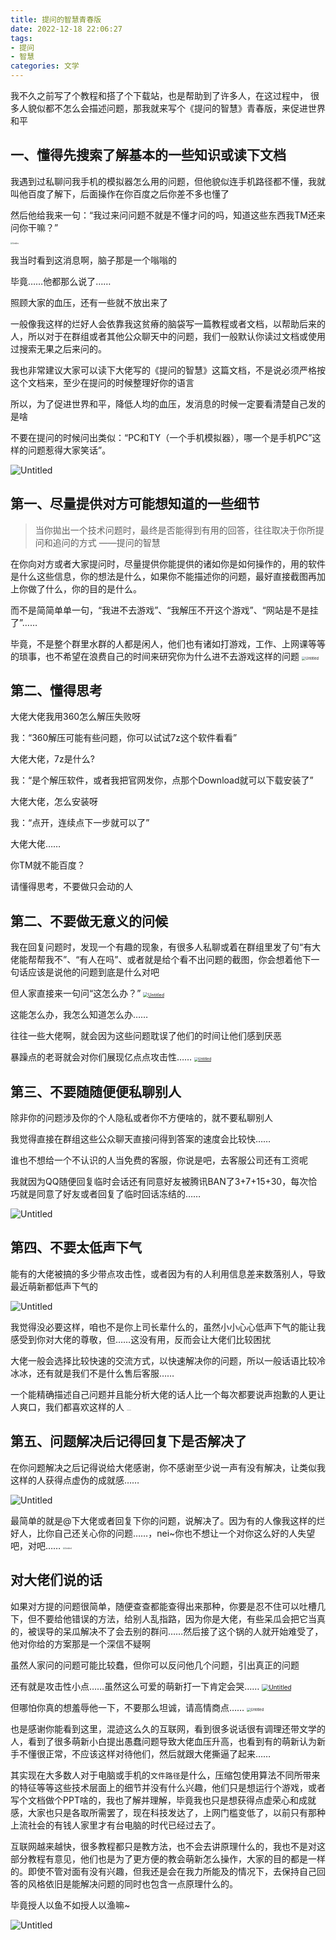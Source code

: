 ```yaml
---
title: 提问的智慧青春版
date: 2022-12-18 22:06:27
tags: 
- 提问
- 智慧
categories: 文学
---
```


我不久之前写了个教程和搭了个下载站，也是帮助到了许多人，在这过程中， 很多人貌似都不怎么会描述问题，那我就来写个《提问的智慧》青春版，来促进世界和平

## 一、懂得先搜索了解基本的一些知识或读下文档

我遇到过私聊问我手机的模拟器怎么用的问题，但他貌似连手机路径都不懂，我就叫他百度了解下，后面操作在你百度之后你差不多也懂了

然后他给我来一句：“我过来问问题不就是不懂才问的吗，知道这些东西我TM还来问你干嘛？”


<!--more-->


<a class="lg" href="https://external.galzy.eu.org/2022/JerryYang.XYY@outlook.com/%E6%8F%90%E9%97%AE%E7%9A%84%E6%99%BA%E6%85%A7%E9%9D%92%E6%98%A5%E7%89%88%2059af84a756fc4a8a814438effe8879d4/Untitled.jpeg">
<img src="https://external.galzy.eu.org/2022/JerryYang.XYY@outlook.com/%E6%8F%90%E9%97%AE%E7%9A%84%E6%99%BA%E6%85%A7%E9%9D%92%E6%98%A5%E7%89%88%2059af84a756fc4a8a814438effe8879d4/Untitled.jpeg" alt="Untitled" style="zoom:20%;" />
</a>

我当时看到这消息啊，脑子那是一个嗡嗡的

毕竟……他都那么说了……

照顾大家的血压，还有一些就不放出来了

一般像我这样的烂好人会依靠我这贫瘠的脑袋写一篇教程或者文档，以帮助后来的人，所以对于在群组或者其他公众聊天中的问题，我们一般默认你读过文档或使用过搜索无果之后来问的。

我也非常建议大家可以读下大佬写的《提问的智慧》这篇文档，不是说必须严格按这个文档来，至少在提问的时候整理好你的语言

所以，为了促进世界和平，降低人均的血压，发消息的时候一定要看清楚自己发的是啥

不要在提问的时候问出类似：“PC和TY（一个手机模拟器），哪一个是手机PC”这样的问题惹得大家笑话”。

![Untitled](https://external.galzy.eu.org/2022/JerryYang.XYY@outlook.com/%E6%8F%90%E9%97%AE%E7%9A%84%E6%99%BA%E6%85%A7%E9%9D%92%E6%98%A5%E7%89%88%2059af84a756fc4a8a814438effe8879d4/Untitled.png)

## 第一、尽量提供对方可能想知道的一些细节

> 当你拋出一个技术问题时，最终是否能得到有用的回答，往往取决于你所提问和追问的方式
——提问的智慧
> 

在你向对方或者大家提问时，尽量提供你能提供的诸如你是如何操作的，用的软件是什么这些信息，你的想法是什么，如果你不能描述你的问题，最好直接截图再加上你做了什么，你的目的是什么。

而不是简简单单一句，“我进不去游戏”、“我解压不开这个游戏”、“网站是不是挂了”……

毕竟，不是整个群里水群的人都是闲人，他们也有诸如打游戏，工作、上网课等等的琐事，也不希望在浪费自己的时间来研究你为什么进不去游戏这样的问题
<a class="lg" href="https://external.galzy.eu.org/2022/JerryYang.XYY@outlook.com/%E6%8F%90%E9%97%AE%E7%9A%84%E6%99%BA%E6%85%A7%E9%9D%92%E6%98%A5%E7%89%88%2059af84a756fc4a8a814438effe8879d4/Untitled%201.png">
<img src="https://external.galzy.eu.org/2022/JerryYang.XYY@outlook.com/%E6%8F%90%E9%97%AE%E7%9A%84%E6%99%BA%E6%85%A7%E9%9D%92%E6%98%A5%E7%89%88%2059af84a756fc4a8a814438effe8879d4/Untitled%201.png" alt="Untitled" style="zoom:40%;" />
</a>

## 第二、懂得思考

大佬大佬我用360怎么解压失败呀

我：“360解压可能有些问题，你可以试试7z这个软件看看”

大佬大佬，7z是什么?

我：“是个解压软件，或者我把官网发你，点那个Download就可以下载安装了”

大佬大佬，怎么安装呀

我：“点开，连续点下一步就可以了”

大佬大佬……

你TM就不能百度？

请懂得思考，不要做只会动的人

## 第二、不要做无意义的问候

我在回复问题时，发现一个有趣的现象，有很多人私聊或着在群组里发了句“有大佬能帮帮我不”、“有人在吗”、或者就是给个看不出问题的截图，你会想着他下一句话应该是说他的问题到底是什么对吧

但人家直接来一句问“这怎么办？”
<a class="lg" href="https://external.galzy.eu.org/2022/JerryYang.XYY@outlook.com/%E6%8F%90%E9%97%AE%E7%9A%84%E6%99%BA%E6%85%A7%E9%9D%92%E6%98%A5%E7%89%88%2059af84a756fc4a8a814438effe8879d4/Untitled%201.jpeg">
<img src="https://external.galzy.eu.org/2022/JerryYang.XYY@outlook.com/%E6%8F%90%E9%97%AE%E7%9A%84%E6%99%BA%E6%85%A7%E9%9D%92%E6%98%A5%E7%89%88%2059af84a756fc4a8a814438effe8879d4/Untitled%201.jpeg" alt="Untitled" style="zoom:50%;" />
</a>

这能怎么办，我怎么知道怎么办……

往往一些大佬啊，就会因为这些问题耽误了他们的时间让他们感到厌恶

暴躁点的老哥就会对你们展现亿点点攻击性……
<a class="lg" href="https://external.galzy.eu.org/2022/JerryYang.XYY@outlook.com/%E6%8F%90%E9%97%AE%E7%9A%84%E6%99%BA%E6%85%A7%E9%9D%92%E6%98%A5%E7%89%88%2059af84a756fc4a8a814438effe8879d4/Untitled.gif">
<img src="https://external.galzy.eu.org/2022/JerryYang.XYY@outlook.com/%E6%8F%90%E9%97%AE%E7%9A%84%E6%99%BA%E6%85%A7%E9%9D%92%E6%98%A5%E7%89%88%2059af84a756fc4a8a814438effe8879d4/Untitled.gif" alt="Untitled" style="zoom:40%;" />
</a>

## 第三、不要随随便便私聊别人

除非你的问题涉及你的个人隐私或者你不方便啥的，就不要私聊别人

我觉得直接在群组这些公众聊天直接问得到答案的速度会比较快……

谁也不想给一个不认识的人当免费的客服，你说是吧，去客服公司还有工资呢

我就因为QQ随便回复临时会话还有同意好友被腾讯BAN了3+7+15+30，每次恰巧就是同意了好友或者回复了临时回话冻结的……

![Untitled](https://external.galzy.eu.org/2022/JerryYang.XYY@outlook.com/%E6%8F%90%E9%97%AE%E7%9A%84%E6%99%BA%E6%85%A7%E9%9D%92%E6%98%A5%E7%89%88%2059af84a756fc4a8a814438effe8879d4/Untitled%202.jpeg)

## 第四、不要太低声下气

能有的大佬被搞的多少带点攻击性，或者因为有的人利用信息差来数落别人，导致最近萌新都低声下气的

![Untitled](https://external.galzy.eu.org/2022/JerryYang.XYY@outlook.com/%E6%8F%90%E9%97%AE%E7%9A%84%E6%99%BA%E6%85%A7%E9%9D%92%E6%98%A5%E7%89%88%2059af84a756fc4a8a814438effe8879d4/Untitled%201.gif)

我觉得没必要这样，咱也不是你上司长辈什么的，虽然小小心心低声下气的能让我感受到你对大佬的尊敬，但……这没有用，反而会让大佬们比较困扰

大佬一般会选择比较快速的交流方式，以快速解决你的问题，所以一般话语比较冷冰冰，还有就是我们不是什么售后客服……

一个能精确描述自己问题并且能分析大佬的话人比一个每次都要说声抱歉的人更让人爽口，我们都喜欢这样的人
<a class="lg" href="https://external.galzy.eu.org/2022/JerryYang.XYY@outlook.com/%E6%8F%90%E9%97%AE%E7%9A%84%E6%99%BA%E6%85%A7%E9%9D%92%E6%98%A5%E7%89%88%2059af84a756fc4a8a814438effe8879d4/Untitled%203.jpeg">
<img src="https://external.galzy.eu.org/2022/JerryYang.XYY@outlook.com/%E6%8F%90%E9%97%AE%E7%9A%84%E6%99%BA%E6%85%A7%E9%9D%92%E6%98%A5%E7%89%88%2059af84a756fc4a8a814438effe8879d4/Untitled%203.jpeg" alt="Untitled" style="zoom:10%;" />
</a>

## 第五、问题解决后记得回复下是否解决了

在你问题解决之后记得说给大佬感谢，你不感谢至少说一声有没有解决，让类似我这样的人获得点虚伪的成就感……

![Untitled](https://external.galzy.eu.org/2022/JerryYang.XYY@outlook.com/%E6%8F%90%E9%97%AE%E7%9A%84%E6%99%BA%E6%85%A7%E9%9D%92%E6%98%A5%E7%89%88%2059af84a756fc4a8a814438effe8879d4/Untitled%204.jpeg)

最简单的就是@下大佬或者回复下你的问题，说解决了。因为有的人像我这样的烂好人，比你自己还关心你的问题……，nei~你也不想让一个对你这么好的人失望吧，对吧……
<a class="lg" href="https://external.galzy.eu.org/2022/JerryYang.XYY@outlook.com/%E6%8F%90%E9%97%AE%E7%9A%84%E6%99%BA%E6%85%A7%E9%9D%92%E6%98%A5%E7%89%88%2059af84a756fc4a8a814438effe8879d4/Untitled%205.jpeg">
<img src="https://external.galzy.eu.org/2022/JerryYang.XYY@outlook.com/%E6%8F%90%E9%97%AE%E7%9A%84%E6%99%BA%E6%85%A7%E9%9D%92%E6%98%A5%E7%89%88%2059af84a756fc4a8a814438effe8879d4/Untitled%205.jpeg" alt="Untitled" style="zoom:20%;" />
</a>

## 对大佬们说的话

如果对方提的问题很简单，随便查查都能查得出来那种，你要是忍不住可以吐槽几下，但不要给他错误的方法，给别人乱指路，因为你是大佬，有些呆瓜会把它当真的，被误导的呆瓜解决不了会去别的群问……然后接了这个锅的人就开始难受了，他对你给的方案那是一个深信不疑啊

虽然人家问的问题可能比较蠢，但你可以反问他几个问题，引出真正的问题

还有就是攻击性小点……虽然这么可爱的萌新打一下肯定会哭……
<a class="lg" href="https://external.galzy.eu.org/2022/JerryYang.XYY@outlook.com/%E6%8F%90%E9%97%AE%E7%9A%84%E6%99%BA%E6%85%A7%E9%9D%92%E6%98%A5%E7%89%88%2059af84a756fc4a8a814438effe8879d4/Untitled%206.jpeg">
<img src="https://external.galzy.eu.org/2022/JerryYang.XYY@outlook.com/%E6%8F%90%E9%97%AE%E7%9A%84%E6%99%BA%E6%85%A7%E9%9D%92%E6%98%A5%E7%89%88%2059af84a756fc4a8a814438effe8879d4/Untitled%206.jpeg" alt="Untitled" style="zoom:70%;" />
</a>

但哪怕你真的想羞辱他一下，不要那么坦诚，请高情商点……
<a class="lg" href="https://external.galzy.eu.org/2022/JerryYang.XYY@outlook.com/%E6%8F%90%E9%97%AE%E7%9A%84%E6%99%BA%E6%85%A7%E9%9D%92%E6%98%A5%E7%89%88%2059af84a756fc4a8a814438effe8879d4/Untitled%202.gif">
<img src="https://external.galzy.eu.org/2022/JerryYang.XYY@outlook.com/%E6%8F%90%E9%97%AE%E7%9A%84%E6%99%BA%E6%85%A7%E9%9D%92%E6%98%A5%E7%89%88%2059af84a756fc4a8a814438effe8879d4/Untitled%202.gif" alt="Untitled" style="zoom:40%;" />
</a>

也是感谢你能看到这里，混迹这么久的互联网，看到很多说话很有调理还带文学的人，看到了很多萌新小白提出愚蠢问题导致大佬血压升高，也看到有的萌新认为新手不懂很正常，不应该这样对待他们，然后就跟大佬撕逼了起来……

其实现在大多数人对于电脑或手机的`文件路径`是什么，压缩包使用算法不同所带来的特征等等这些技术层面上的细节并没有什么兴趣，他们只是想运行个游戏，或者写个文档做个PPT啥的，我也了解并理解，毕竟我也只是想获得点虚荣心和成就感，大家也只是各取所需罢了，现在科技发达了，上网门槛变低了，以前只有那种上流社会的有钱人家里才有台电脑的时代已经过去了。

互联网越来越快，很多教程都只是教方法，也不会去讲原理什么的，我也不是对这部分教程有意见，他们也是为了更方便的教会萌新怎么操作，大家的目的都是一样的。即使不管对面有没有兴趣，但我还是会在我力所能及的情况下，去保持自己回答的风格依旧是能解决问题的同时也包含一点原理什么的。

毕竟授人以鱼不如授人以渔嘛~

![Untitled](https://external.galzy.eu.org/2022/JerryYang.XYY@outlook.com/%E6%8F%90%E9%97%AE%E7%9A%84%E6%99%BA%E6%85%A7%E9%9D%92%E6%98%A5%E7%89%88%2059af84a756fc4a8a814438effe8879d4/Untitled%204.jpeg)